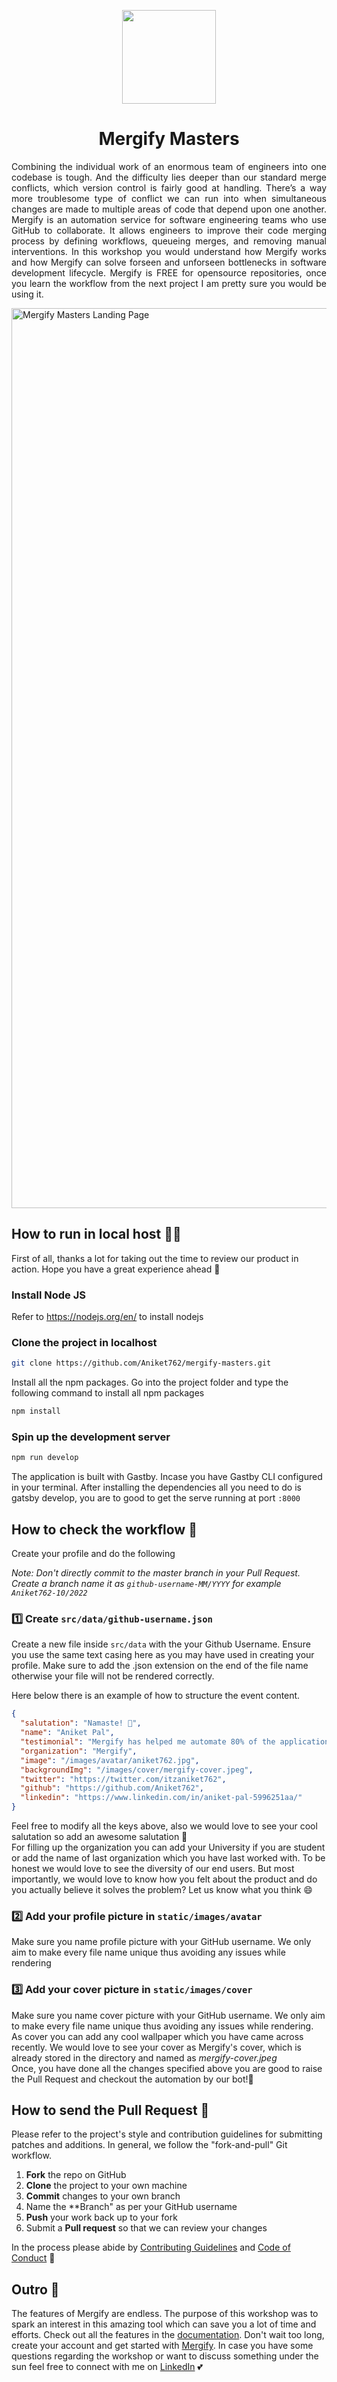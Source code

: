 <p align='center'>
<img src='https://user-images.githubusercontent.com/67703407/192349473-554c49ec-9f9d-4e6b-b0fb-d727cf460a4a.png' width='150' >
</p>

<h1 align='center'> Mergify Masters </h1>

<p align="justify">
Combining the individual work of an enormous team of engineers into one codebase is tough. And the difficulty lies deeper than our 
standard merge conflicts, which version control is fairly good at handling. There’s a way more troublesome type of conflict we can run 
into when simultaneous changes are made to multiple areas of code that depend upon one another.
Mergify is an automation service for software engineering teams who use GitHub to collaborate. 
It allows engineers to improve their code merging process by defining workflows, queueing merges, and removing manual interventions.
In this workshop you would understand how Mergify works and how Mergify can solve forseen and unforseen bottlenecks in software development lifecycle.
Mergify is FREE for opensource repositories, once you learn the workflow from the next project I am pretty sure you would be using it. 
</p>

<img width="1440" alt="Mergify Masters Landing Page" src="https://user-images.githubusercontent.com/67703407/192349119-2550eec1-e695-4f6b-a5b0-a7954b9cea3f.png">


## How to run in local host 👨‍💻
First of all, thanks a lot for taking out the time to review our product in action. Hope you have a great experience ahead 💪
### Install Node JS
Refer to https://nodejs.org/en/ to install nodejs

### Clone the project in localhost
```bash
git clone https://github.com/Aniket762/mergify-masters.git
```
Install all the npm packages. Go into the project folder and type the following command to install all npm packages

```bash
npm install
```

### Spin up the development server

```bash
npm run develop
```
The application is built with Gastby. Incase you have Gastby CLI configured in your terminal. After installing the dependencies all you need to do is gatsby develop, you are to good to get the serve running at port `:8000`


## How to check the workflow 🤔
Create your profile and do the following

_Note: Don't directly commit to the master branch in your Pull Request. Create a branch name it as `github-username-MM/YYYY` for example `Aniket762-10/2022`_

### 1️⃣ Create `src/data/github-username.json`
Create a new file inside `src/data` with the your Github Username. Ensure you use the same text casing here as you may have used in creating your profile. Make sure to add the .json extension on the end of the file name otherwise your file will not be rendered correctly.

Here below there is an example of how to structure the event content.

```json
{
  "salutation": "Namaste! 🙏",
  "name": "Aniket Pal",
  "testimonial": "Mergify has helped me automate 80% of the applications I have developed so far and ultimately made development process more hassel free for me",
  "organization": "Mergify",
  "image": "/images/avatar/aniket762.jpg",
  "backgroundImg": "/images/cover/mergify-cover.jpeg",
  "twitter": "https://twitter.com/itzaniket762",
  "github": "https://github.com/Aniket762",
  "linkedin": "https://www.linkedin.com/in/aniket-pal-5996251aa/"
}
```

Feel free to modify all the keys above, also we would love to see your cool salutation so add an awesome salutation 🥰 <br/>
For filling up the organization you can add your University if you are student or add the name of last organization which you have last worked with. To be honest we would love to see the diversity of our end users. But most importantly, we would love to know how you felt about the product and do you actually believe it solves the problem? Let us know what you think 😄

### 2️⃣ Add your profile picture in `static/images/avatar`
Make sure you name profile picture with your GitHub username. We only aim to make every file name unique thus avoiding any issues while rendering 

### 3️⃣ Add your cover picture in `static/images/cover`
Make sure you name cover picture with your GitHub username. We only aim to make every file name unique thus avoiding any issues while rendering. As cover you can add any cool wallpaper which you have came across recently. We would love to see your cover as Mergify's cover, which is already stored in the directory and named as _mergify-cover.jpeg_ 
<br/>
Once, you have done all the changes specified above you are good to raise the Pull Request and checkout the automation by our bot!🚀

## How to send the Pull Request 🤯
Please refer to the project's style and contribution guidelines for submitting patches and additions. In general, we follow the "fork-and-pull" Git workflow.

 1. **Fork** the repo on GitHub
 2. **Clone** the project to your own machine
 3. **Commit** changes to your own branch
 4. Name the **Branch" as per your GitHub username 
 4. **Push** your work back up to your fork
 5. Submit a **Pull request** so that we can review your changes
 
In the process please abide by  [Contributing Guidelines]() and [Code of Conduct]() 🚀

## Outro 💚
The features of Mergify are endless. The purpose of this workshop was to spark an interest in this amazing tool which can save you a lot of time and efforts. Check out all the features in the [documentation](https://docs.mergify.com/). Don't wait too long, create your account and get started with [Mergify](https://mergify.com/?utm_source=blogger&utm_medium=social&utm_campaign=Aniket). In case you have some questions regarding the workshop or want to discuss something under the sun feel free to connect with me on [LinkedIn](https://www.linkedin.com/in/aniket-pal/) 💕
